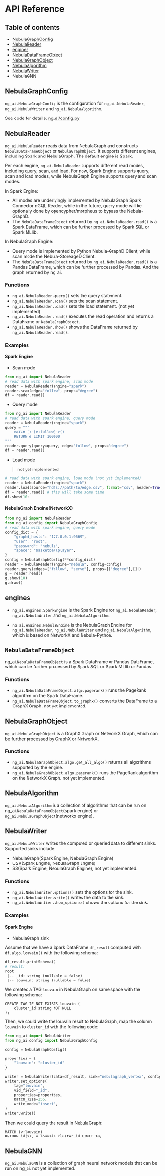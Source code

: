 # API Reference

## Table of contents

- [NebulaGraphConfig](#NebulaGraphConfig)
- [NebulaReader](#NebulaReader)
- [engines](#engines)
- [NebulaDataFrameObject](#NebulaDataFrameObject)
- [NebulaGraphObject](#NebulaGraphObject)
- [NebulaAlgorithm](#NebulaAlgorithm)
- [NebulaWriter](#NebulaWriter)
- [NebulaGNN](#NebulaGNN)

## NebulaGraphConfig

`ng_ai.NebulaGraphConfig` is the configuration for `ng_ai.NebulaReader`, `ng_ai.NebulaWriter` and `ng_ai.NebulaAlgorithm`.

See code for details: [ng_ai/config.py](../ng_ai/config.py)

## NebulaReader

`ng_ai.NebulaReader` reads data from NebulaGraph and constructs `NebulaDataFrameObject` or `NebulaGraphObject`.
It supports different engines, including Spark and NebulaGraph. The default engine is Spark.

Per each engine, `ng_ai.NebulaReader` supports different read modes, including query, scan, and load.
For now, Spark Engine supports query, scan and load modes, while NebulaGraph Engine supports query and scan modes.

In Spark Engine:
- All modes are underlyingly implemented by NebulaGraph Spark Connector nGQL Reader, while in the future, query mode will be optionally done by opencypher/morpheus to bypass the Nebula-GraphD.
- The `NebulaDataFrameObject` returned by `ng_ai.NebulaReader.read()` is a Spark DataFrame, which can be further processed by Spark SQL or Spark MLlib.

In NebulaGraph Engine:
- Query mode is implemented by Python Nebula-GraphD Client, while scan mode the Nebula-StoreageD Client.
- The `NebulaDataFrameObject` returned by `ng_ai.NebulaReader.read()` is a Pandas DataFrame, which can be further processed by Pandas. And the graph returned by ng_ai.

### Functions

- `ng_ai.NebulaReader.query()` sets the query statement.
- `ng_ai.NebulaReader.scan()` sets the scan statement.
- `ng_ai.NebulaReader.load()` sets the load statement. (not yet implemented)
- `ng_ai.NebulaReader.read()` executes the read operation and returns a DataFrame or `NebulaGraphObject`.
- `ng_ai.NebulaReader.show()` shows the DataFrame returned by `ng_ai.NebulaReader.read()`.

### Examples

#### Spark Engine

- Scan mode

```python
from ng_ai import NebulaReader
# read data with spark engine, scan mode
reader = NebulaReader(engine="spark")
reader.scan(edge="follow", props="degree")
df = reader.read()
```

- Query mode

```python
from ng_ai import NebulaReader
# read data with spark engine, query mode
reader = NebulaReader(engine="spark")
query = """
    MATCH ()-[e:follow]->()
    RETURN e LIMIT 100000
"""
reader.query(query=query, edge="follow", props="degree")
df = reader.read()
```

- Load mode

> not yet implemented

```python
# read data with spark engine, load mode (not yet implemented)
reader = NebulaReader(engine="spark")
reader.load(source="hdfs://path/to/edge.csv", format="csv", header=True, schema="src: string, dst: string, rank: int")
df = reader.read() # this will take some time
df.show(10)
```

#### NebulaGraph Engine(NetworkX)

```python
from ng_ai import NebulaReader
from ng_ai.config import NebulaGraphConfig
# read data with spark engine, query mode
config_dict = {
    "graphd_hosts": "127.0.0.1:9669",
    "user": "root",
    "password": "nebula",
    "space": "basketballplayer",
}
config = NebulaGraphConfig(**config_dict)
reader = NebulaReader(engine="nebula", config=config)
reader.query(edges=["follow", "serve"], props=[["degree"],[]])
g = reader.read()
g.show(10)
g.draw()
```

## engines

- `ng_ai.engines.SparkEngine` is the Spark Engine for `ng_ai.NebulaReader`, `ng_ai.NebulaWriter` and `ng_ai.NebulaAlgorithm`.

- `ng_ai.engines.NebulaEngine` is the NebulaGraph Engine for `ng_ai.NebulaReader`, `ng_ai.NebulaWriter` and `ng_ai.NebulaAlgorithm`, which is based on NetworkX and Nebula-Python.

## `NebulaDataFrameObject`

ng_ai.`NebulaDataFrameObject` is a Spark DataFrame or Pandas DataFrame, which can be further processed by Spark SQL or Spark MLlib or Pandas.

### Functions

- `ng_ai.NebulaDataFrameObject.algo.pagerank()` runs the PageRank algorithm on the Spark DataFrame.
- `ng_ai.NebulaDataFrameObject.to_graphx()` converts the DataFrame to a GraphX Graph. not yet implemented.

## NebulaGraphObject

`ng_ai.NebulaGraphObject` is a GraphX Graph or NetworkX Graph, which can be further processed by GraphX or NetworkX.

### Functions

- `ng_ai.NebulaGraphObject.algo.get_all_algo()` returns all algorithms supported by the engine.
- `ng_ai.NebulaGraphObject.algo.pagerank()` runs the PageRank algorithm on the NetworkX Graph. not yet implemented.

## NebulaAlgorithm

`ng_ai.NebulaAlgorithm` is a collection of algorithms that can be run on ng_ai.`NebulaDataFrameObject`(spark engine) or `ng_ai.NebulaGraphObject`(networkx engine).

## NebulaWriter

`ng_ai.NebulaWriter` writes the computed or queried data to different sinks.
Supported sinks include:
- NebulaGraph(Spark Engine, NebulaGraph Engine)
- CSV(Spark Engine, NebulaGraph Engine)
- S3(Spark Engine, NebulaGraph Engine), not yet implemented.

### Functions

- `ng_ai.NebulaWriter.options()` sets the options for the sink.
- `ng_ai.NebulaWriter.write()` writes the data to the sink.
- `ng_ai.NebulaWriter.show_options()` shows the options for the sink.

### Examples

#### Spark Engine

- NebulaGraph sink

Assume that we have a Spark DataFrame `df_result` computed with `df.algo.louvain()` with the following schema:

```python
df_result.printSchema()
# result:
root
 |-- _id: string (nullable = false)
 |-- louvain: string (nullable = false)
```

We created a TAG `louvain` in NebulaGraph on same space with the following schema:

```ngql
CREATE TAG IF NOT EXISTS louvain (
    cluster_id string NOT NULL
);
```

Then, we could write the louvain result to NebulaGraph, map the column `louvain` to `cluster_id` with the following code:

```python
from ng_ai import NebulaWriter
from ng_ai.config import NebulaGraphConfig

config = NebulaGraphConfig()

properties = {
    "louvain": "cluster_id"
}

writer = NebulaWriter(data=df_result, sink="nebulagraph_vertex", config=config, engine="spark")
writer.set_options(
    tag="louvain",
    vid_field="_id",
    properties=properties,
    batch_size=256,
    write_mode="insert",
)
writer.write()
```

Then we could query the result in NebulaGraph:

```cypher
MATCH (v:louvain)
RETURN id(v), v.louvain.cluster_id LIMIT 10;
```


## NebulaGNN

`ng_ai.NebulaGNN` is a collection of graph neural network models that can be run on ng_ai. not yet implemented.
